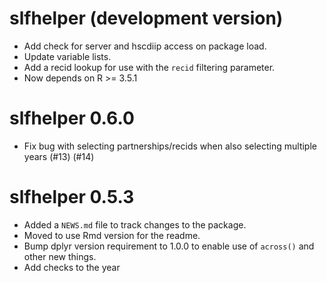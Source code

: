 # slfhelper (development version)

* Add check for server and hscdiip access on package load.
* Update variable lists.
* Add a recid lookup for use with the `recid` filtering parameter.
* Now depends on R >= 3.5.1 

# slfhelper 0.6.0

* Fix bug with selecting partnerships/recids when also selecting multiple years (#13) (#14)

# slfhelper 0.5.3

* Added a `NEWS.md` file to track changes to the package.
* Moved to use Rmd version for the readme.
* Bump dplyr version requirement to 1.0.0 to enable use of `across()` and other new things.
* Add checks to the year
